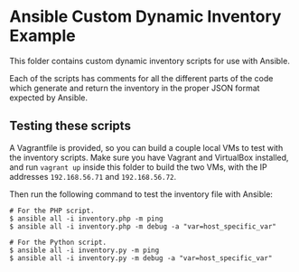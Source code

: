 # Ansible Custom Dynamic Inventory Example

This folder contains custom dynamic inventory scripts for use with Ansible.

Each of the scripts has comments for all the different parts of the code which generate and return the inventory in the proper JSON format expected by Ansible.

## Testing these scripts

A Vagrantfile is provided, so you can build a couple local VMs to test with the inventory scripts. Make sure you have Vagrant and VirtualBox installed, and run `vagrant up` inside this folder to build the two VMs, with the IP addresses `192.168.56.71` and `192.168.56.72`.

Then run the following command to test the inventory file with Ansible:

    # For the PHP script.
    $ ansible all -i inventory.php -m ping
    $ ansible all -i inventory.php -m debug -a "var=host_specific_var"
    
    # For the Python script.
    $ ansible all -i inventory.py -m ping
    $ ansible all -i inventory.py -m debug -a "var=host_specific_var"
